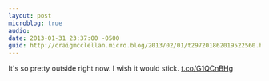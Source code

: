 ```yaml
---
layout: post
microblog: true
audio: 
date: 2013-01-31 23:37:00 -0500
guid: http://craigmcclellan.micro.blog/2013/02/01/t297201862019522560.html
---
```

It's so pretty outside right now. I wish it would stick. [t.co/G1QCnBHg](http://t.co/G1QCnBHg)
